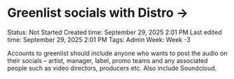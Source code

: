 # Greenlist socials with Distro →

Status: Not Started
Created time: September 29, 2025 2:01 PM
Last edited time: September 29, 2025 2:01 PM
Tags: Admin
Week: Week -3

Accounts to greenlist should include anyone who wants to post the audio on their socials – artist, manager, label, promo teams and any associated people such as video directors, producers etc. Also include Soundcloud.